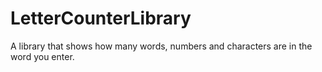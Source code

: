 # LetterCounterLibrary
A library that shows how many words, numbers and characters are in the word you enter.

